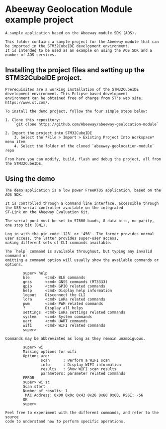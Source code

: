 
# Abeeway Geolocation Module example project

	A sample application based on the Abeeway module SDK (AOS).

	This folder contains a sample project for the Abeeway module that can be imported in the STM32CubeIDE development environment. 
	It is intended to be used as an example on using the AOS SDK and a number of AOS services.

## Installing the project files and setting up the STM32CubeIDE project.

	Prerequisites are a working installation of the STM32CubeIDE development environment. This Eclipse based development
	environment can be obtained free of charge from ST's web site, https://www.st.com/.

	To install the demo project, follow the four simple steps below:

	1. Clone this repository:  
		`git clone https://github.com/Abeeway/abeeway-geolocation-module`

	2. Import the project into STM32CubeIDE
      	3. Select the *File > Import > Existing Project Into Workspace* menu item
      	4. Select the folder of the cloned `abeeway-geolocation-module` repo

	From here you can modify, build, flash and debug the project, all from the STM32CubeIDE.

## Using the demo

	The demo application is a low power FreeRTOS application, based on the AOS SDK.

	It is controlled through a command line interface, accessible through the USB-serial controller available on the integrated 
	ST-Link on the Abeeway Evaluation Kit.

	The serial port must be set to 57600 bauds, 8 data bits, no parity, one stop bit (8N1).

	Log in with the pin code '123' or '456'. The former provides normal user access, the latter provides super-user access, 
	making different sets of CLI commands available.

	The `help` command is available throughout, but typing any invalid command or
	omitting a command option will usually show the available commands or options.

```
		super> help
		ble       <cmd> BLE commands
		gnss      <cmd> GNSS commands (MT3333)
		gpio      <cmd> GPIO related commands
		help      <cmd> Display help information
		logout    Disconnect the CLI
		lora      <cmd> LoRa related commands
		pwm       <cmd> PWM related commands
		?         Display all helps
		settings  <cmd> LoRa settings related commands
		system    <cmd> System commands
		uart      <cmd> UART commands
		wifi      <cmd> WIFI related commands
		super>
```

	Commands may be abbreviated as long as they remain unambiguous.

```
		super> wi
		Missing options for wifi
		Options are:
				scan      : Perform a WIFI scan
				info      : Display WIFI information
				results   : Show WIFI scan results
				parameters: parameter related commands
		ERROR
		super> wi sc
		Scan start
		Number of results: 1
		 MAC Address: 0x00 0x0c 0x43 0x26 0x60 0x60, RSSI: -56
		OK
		super>
```

	Feel free to experiment with the different commands, and refer to the source
	code to understand how to perform specific operations.
